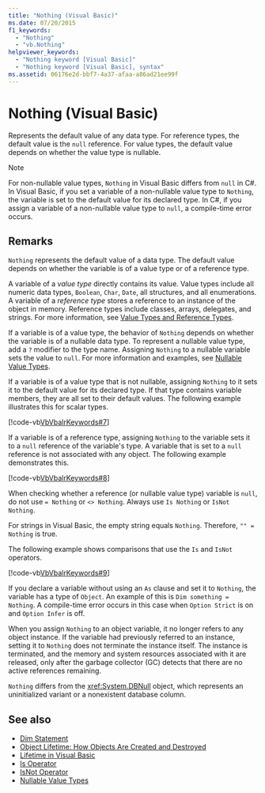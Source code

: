 ```yaml
---
title: "Nothing (Visual Basic)"
ms.date: 07/20/2015
f1_keywords: 
  - "Nothing"
  - "vb.Nothing"
helpviewer_keywords: 
  - "Nothing keyword [Visual Basic]"
  - "Nothing keyword [Visual Basic], syntax"
ms.assetid: 06176e2d-bbf7-4a37-afaa-a86ad21ee99f
---
```

# Nothing (Visual Basic)
Represents the default value of any data type. For reference types, the default value is the `null` reference. For value types, the default value depends on whether the value type is nullable.  
  
> [!NOTE]
> For non-nullable value types, `Nothing` in Visual Basic differs from `null` in C#. In Visual Basic, if you set a variable of a non-nullable value type to `Nothing`, the variable is set to the default value for its declared type. In C#, if you assign a variable of a non-nullable value type to `null`, a compile-time error occurs.  
  
## Remarks  
 `Nothing` represents the default value of a data type. The default value depends on whether the variable is of a value type or of a reference type.  
  
 A variable of a *value type* directly contains its value. Value types include all numeric data types, `Boolean`, `Char`, `Date`, all structures, and all enumerations. A variable of a *reference type* stores a reference to an instance of the object in memory. Reference types include classes, arrays, delegates, and strings. For more information, see [Value Types and Reference Types](../../visual-basic/programming-guide/language-features/data-types/value-types-and-reference-types.md).  
  
 If a variable is of a value type, the behavior of `Nothing` depends on whether the variable is of a nullable data type. To represent a nullable value type, add a `?` modifier to the type name. Assigning `Nothing` to a nullable variable sets the value to `null`. For more information and examples, see [Nullable Value Types](../../visual-basic/programming-guide/language-features/data-types/nullable-value-types.md).  
  
 If a variable is of a value type that is not nullable, assigning `Nothing` to it sets it to the default value for its declared type. If that type contains variable members, they are all set to their default values. The following example illustrates this for scalar types.  
  
 [!code-vb[VbVbalrKeywords#7](~/samples/snippets/visualbasic/VS_Snippets_VBCSharp/VbVbalrKeywords/VB/Class2.vb#7)]  
  
 If a variable is of a reference type, assigning `Nothing` to the variable sets it to a `null` reference of the variable's type. A variable that is set to a `null` reference is not associated with any object. The following example demonstrates this.  
  
 [!code-vb[VbVbalrKeywords#8](~/samples/snippets/visualbasic/VS_Snippets_VBCSharp/VbVbalrKeywords/VB/class3.vb#8)]  
  
 When checking whether a reference (or nullable value type) variable is `null`, do not use `= Nothing` or `<> Nothing`. Always use `Is Nothing` or `IsNot Nothing`.  
  
 For strings in Visual Basic, the empty string equals `Nothing`. Therefore, `"" = Nothing` is true.  
  
 The following example shows comparisons that use the `Is` and `IsNot` operators.  
  
 [!code-vb[VbVbalrKeywords#9](~/samples/snippets/visualbasic/VS_Snippets_VBCSharp/VbVbalrKeywords/VB/Class4.vb#9)]  
  
 If you declare a variable without using an `As` clause and set it to `Nothing`, the variable has a type of `Object`. An example of this is `Dim something = Nothing`. A compile-time error occurs in this case when `Option Strict` is on and `Option Infer` is off.  
  
 When you assign `Nothing` to an object variable, it no longer refers to any object instance. If the variable had previously referred to an instance, setting it to `Nothing` does not terminate the instance itself. The instance is terminated, and the memory and system resources associated with it are released, only after the garbage collector (GC) detects that there are no active references remaining.  
  
 `Nothing` differs from the <xref:System.DBNull> object, which represents an uninitialized variant or a nonexistent database column.  
  
## See also

- [Dim Statement](../../visual-basic/language-reference/statements/dim-statement.md)
- [Object Lifetime: How Objects Are Created and Destroyed](../../visual-basic/programming-guide/language-features/objects-and-classes/object-lifetime-how-objects-are-created-and-destroyed.md)
- [Lifetime in Visual Basic](../../visual-basic/programming-guide/language-features/declared-elements/lifetime.md)
- [Is Operator](../../visual-basic/language-reference/operators/is-operator.md)
- [IsNot Operator](../../visual-basic/language-reference/operators/isnot-operator.md)
- [Nullable Value Types](../../visual-basic/programming-guide/language-features/data-types/nullable-value-types.md)
